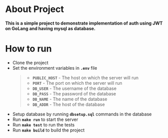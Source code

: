 # About Project
**This is a simple project to demonstrate implementation of auth using JWT on GoLang and having mysql as database.**

# How to run
- Clone the project
- Set the environment variables in **`.env`** file
    > - **`PUBLIC_HOST`** - The host on which the server will run
    > - **`PORT`** - The port on which the server will run
    > - **`DB_USER`** - The username of the database
    > - **`DB_PASS`** - The password of the database
    > - **`DB_NAME`** - The name of the database
    > - **`DB_ADDR`** - The host of the database
- Setup database by running **`dbsetup.sql`** commands in the database
- Run **`make run`** to start the server
- Run **`make test`** to run the tests 
- Run **`make build`** to build the project